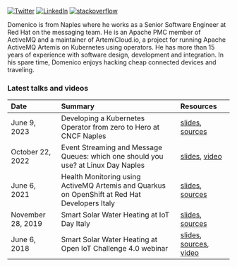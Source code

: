 [![Twitter](https://img.shields.io/badge/Twitter-1DA1F2?style=flat&logo=Twitter&logoColor=white&link=https://twitter.com/bruscinodf)](https://twitter.com/bruscinodf)
[![LinkedIn](https://img.shields.io/badge/LinkedIn-0077B5?style=flat&logo=LinkedIn&logoColor=white&link=https://www.linkedin.com/in/domenico-francesco-bruscino/)](https://www.linkedin.com/in/domenico-francesco-bruscino/)
[![stackoverflow](https://img.shields.io/static/v1?style=flat-square&logo=stackoverflow&label=&message=StackOverflow&color=5b5b5b&labelColor=5b5b5b)](https://stackoverflow.com/users/6982270/domenico-francesco-bruscino)

Domenico is from Naples where he works as a Senior Software Engineer at Red Hat on the messaging team. He is an Apache PMC member of ActiveMQ and a maintainer of ArtemiCloud.io, a project for running Apache ActiveMQ Artemis on Kubernetes using operators. He has more than 15 years of experience with software design, development and integration. In his spare time, Domenico enjoys hacking cheap connected devices and traveling.

### Latest talks and videos

| Date | Summary | Resources |
| :--- | :--- | :--- |
| June 9, 2023 | Developing a Kubernetes Operator from zero to Hero at CNCF Naples | [slides](resources/developing-kubernetes-operator-slides.pdf), [sources](https://github.com/brusdev/hello-world-operator) |
| October 22, 2022 | Event Streaming and Message Queues: which one should you use? at Linux Day Naples | [slides](resources/event-streaming-and-message-queues-slides.pdf), [video](https://www.youtube.com/watch?v=tdDQIadbS6Y) |
| June 6, 2021 | Health Monitoring using ActiveMQ Artemis and Quarkus on OpenShift at Red Hat Developers Italy | [slides](resources/health-monitoring-slides.pdf), [sources](https://github.com/brusdev/health-monitoring) |
| November 28, 2019 | Smart Solar Water Heating at IoT Day Italy | [slides](resources/smart-solar-water-heating-slides.pdf), [sources](https://github.com/brusdev/smart-solar-heating-system) |
| June 6, 2018 | Smart Solar Water Heating at Open IoT Challenge 4.0 webinar | [slides](resources/smart-solar-water-heating-slides.pdf), [sources](https://github.com/brusdev/smart-solar-heating-system), [video](https://www.youtube.com/watch?v=uMJmkAaWOW0) |
